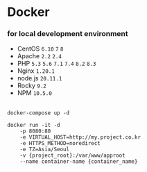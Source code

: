 # Docker

### for local development environment

* CentOS `6.10` `7` `8`
* Apache `2.2` `2.4`
* PHP `5.3` `5.6` `7.1` `7.4` `8.2` `8.3`
* Nginx `1.20.1`
* node.js `20.11.1`
* Rocky `9.2`
* NPM `10.5.0`
<br><br>

```
docker-compose up -d
```

```
docker run -it -d
    -p 8080:80
    -e VIRTUAL_HOST=http://my.project.co.kr
    -e HTTPS_METHOD=noredirect
    -e TZ=Asia/Seoul
    -v {project_root}:/var/www/approot
    --name container-name {container_name}
```